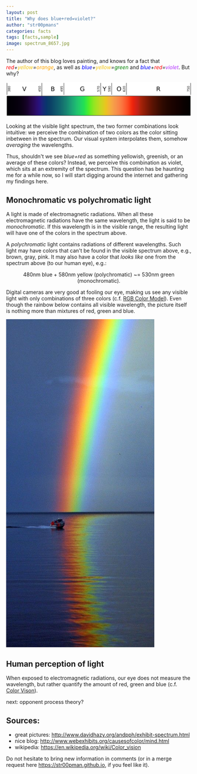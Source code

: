 ```yaml
---
layout: post
title: "Why does blue+red=violet?"
author: "str00pmans"
categories: facts
tags: [facts,sample]
image: spectrum_8657.jpg
---
```


The author of this blog loves painting, and knows for a fact that <span style="color:red">*red*</span>*+*<span style="color:#F1C40F">*yellow*</span>*=*<span style="color:orange">*orange*</span>, as well as <span style="color:blue">*blue*</span>*+*<span style="color:#F1C40F">*yellow*</span>*=*<span style="color:green">*green*</span> and <span style="color:blue">*blue*</span>*+*<span style="color:red">*red*</span>*=*<span style="color:#B233FF">*violet*</span>. But why?

![visible_spectrum](/assets/img/Linear_visible_spectrum.svg.png)


Looking at the visible light spectrum, the two former combinations look intuitive: we perceive the combination of two colors as the color sitting inbetween in the spectrum. Our visual system interpolates them, somehow *averaging* the wavelengths.

Thus, shouldn't we see *blue+red* as something yellowish, greenish, or an average of these colors? Instead, we perceive this combination as violet, which sits at an extremity of the spectrum. This question has be haunting me for a while now, so I will start digging around the internet and gathering my findings here.

## Monochromatic vs polychromatic light

A light is made of electromagnetic radiations. When all these electromagnetic radiations have the same wavelength, the light is said to be *monochromatic*. If this wavelength is in the visible range, the resulting light will have one of the colors in the spectrum above.

A *polychromatic* light contains radiations of different wavelengths. Such light may have colors that can't be found in the visible spectrum above, e.g., brown, gray, pink. It may also have a color that *looks like* one from the spectrum above (to our human eye), e.g.:


<p style="text-align: center;">480nm blue + 580nm yellow (polychromatic) ~= 530nm green (monochromatic).</p>


Digital cameras are very good at fooling our eye, making us see any visible light with only combinations of three colors (c.f. [RGB Color Model](https://en.wikipedia.org/wiki/RGB_color_model)). Even though the rainbow below contains all visible wavelength, the picture itself is nothing more than mixtures of red, green and blue.

![rainbow](/assets/img/rainbow.jpg)


## Human perception of light

When exposed to electromagnetic radiations, our eye does not measure the wavelength, but rather quantify the amount of red, green and blue (c.f. [Color Vison](https://en.wikipedia.org/wiki/Color_vision)).

next: opponent process theory?

## Sources:
- great pictures: http://www.davidhazy.org/andpph/exhibit-spectrum.html
- nice blog: http://www.webexhibits.org/causesofcolor/mind.html
- wikipedia: https://en.wikipedia.org/wiki/Color_vision

Do not hesitate to bring new information in comments (or in a merge request here https://str00pman.github.io, if you feel like it).
